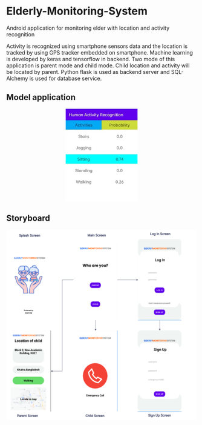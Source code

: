 # Elderly-Monitoring-System
Android application for monitoring elder with location and activity recognition

Activity is recognized using smartphone sensors data and the location is tracked by using GPS tracker embedded on smartphone. Machine learning is developed by keras and 
tensorflow in backend. Two mode of this application is parent mode and child mode. Child location and activity will be located by parent. Python flask is used as backend
server and SQL-Alchemy is used for database service. 

## Model application
<p align="center">
<img width="190" src="screenshot/har.jpg" />
</p>

## Storyboard
<p align="center">
<img width="auto" src="screenshot/storyboard_ems.png" />
</p>
